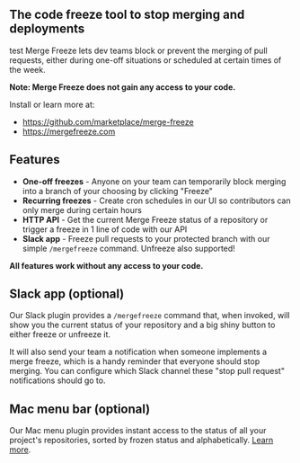 The code freeze tool to stop merging and deployments
-------------------------------------------------------
test
Merge Freeze lets dev teams block or prevent the merging of pull requests, either during one-off situations or scheduled at certain times of the week.

**Note: Merge Freeze does not gain any access to your code.**

Install or learn more at:
* https://github.com/marketplace/merge-freeze
* https://mergefreeze.com

## Features
* **One-off freezes** - Anyone on your team can temporarily block merging into a branch of your choosing by clicking "Freeze"
* **Recurring freezes** - Create cron schedules in our UI so contributors can only merge during certain hours
* **HTTP API** - Get the current Merge Freeze status of a repository or trigger a freeze in 1 line of code with our API
* **Slack app** - Freeze pull requests to your protected branch with our simple `/mergefreeze` command. Unfreeze also supported!

**All features work without any access to your code.**

## Slack app (optional)

Our Slack plugin provides a `/mergefreeze` command that, when invoked, will show you the current status of your repository and a big shiny button to either freeze or unfreeze it.

It will also send your team a notification when someone implements a merge freeze,  which is a handy reminder that everyone should stop merging. You can configure which Slack channel these "stop pull request" notifications should go to.

## Mac menu bar (optional)

Our Mac menu plugin provides instant access to the status of all your project's repositories, sorted by frozen status and alphabetically. [Learn more](https://github.com/Merge-Freeze/mac-menu-plugin).
